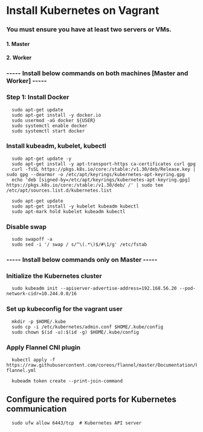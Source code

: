 # Install Kubernetes on Vagrant

### You must ensure you have at least two servers or VMs.
#### 1. Master
#### 2. Worker

### ----- Install below commands on both machines [Master and Worker] -----

### Step 1: Install Docker

      sudo apt-get update
      sudo apt-get install -y docker.io
      sudo usermod -aG docker ${USER}
      sudo systemctl enable docker
      sudo systemctl start docker

### Install kubeadm, kubelet, kubectl

      sudo apt-get update -y
      sudo apt-get install -y apt-transport-https ca-certificates curl gpg
      curl -fsSL https://pkgs.k8s.io/core:/stable:/v1.30/deb/Release.key | sudo gpg --dearmor -o /etc/apt/keyrings/kubernetes-apt-keyring.gpg
      echo 'deb [signed-by=/etc/apt/keyrings/kubernetes-apt-keyring.gpg] https://pkgs.k8s.io/core:/stable:/v1.30/deb/ /' | sudo tee /etc/apt/sources.list.d/kubernetes.list

      sudo apt-get update
      sudo apt-get install -y kubelet kubeadm kubectl
      sudo apt-mark hold kubelet kubeadm kubectl

### Disable swap

      sudo swapoff -a
      sudo sed -i '/ swap / s/^\(.*\)$/#\1/g' /etc/fstab
      

### ----- Install below commands only on Master -----

### Initialize the Kubernetes cluster
      sudo kubeadm init --apiserver-advertise-address=192.168.56.20 --pod-network-cidr=10.244.0.0/16

### Set up kubeconfig for the vagrant user
      mkdir -p $HOME/.kube
      sudo cp -i /etc/kubernetes/admin.conf $HOME/.kube/config
      sudo chown $(id -u):$(id -g) $HOME/.kube/config

### Apply Flannel CNI plugin
      kubectl apply -f https://raw.githubusercontent.com/coreos/flannel/master/Documentation/kube-flannel.yml
      
      kubeadm token create --print-join-command

## Configure the required ports for Kubernetes communication
      sudo ufw allow 6443/tcp  # Kubernetes API server
